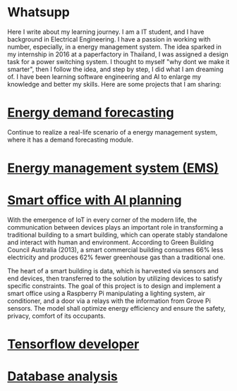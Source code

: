 # Whatsupp

Here I write about my learning journey.
I am a IT student, and I have background in Electrical Engineering. I have a passion in working with number, especially, in a energy management system. 
The idea sparked in my internship in 2016 at a paperfactory in Thailand, I was assigned a design task for a power switching system. I thought to myself "why dont we make it smarter", then I follow the idea, and step by step, I did what I am dreaming of. I have been learning software engineering and AI to enlarge my knowledge and better my skills. Here are some projects that I am sharing:
# [Energy demand forecasting](https://github.com/FrancisDinh/Energy-forecasting-in-EMSs)
Continue to realize a real-life scenario of a energy management system, where it has a demand forecasting module.

# [Energy management system (EMS)](https://github.com/FrancisDinh/Smart-Energy-Project)

# [Smart office with AI planning](https://github.com/FrancisDinh/Smart-Office-with-Pi)
With the emergence of IoT in every corner of the modern life, the communication
between devices plays an important role in transforming a traditional building
to a smart building, which can operate stably standalone and interact with
human and environment. According to Green Building Council Australia (2013),
a smart commercial building consumes 66% less electricity and produces 62%
fewer greenhouse gas than a traditional one.

The heart of a smart building is data, which is harvested via sensors and end
devices, then transferred to the solution by utilizing devices to satisfy specific
constraints. The goal of this project is to design and implement a smart office
using a Raspberry Pi manipulating a lighting system, air conditioner, and a door
via a relays with the information from Grove Pi sensors. The model shall optimize
energy efficiency and ensure the safety, privacy, comfort of its occupants.

# [Tensorflow developer](https://github.com/FrancisDinh/Tensorflow_report)

# [Database analysis](https://github.com/FrancisDinh/Data_Analysis)



